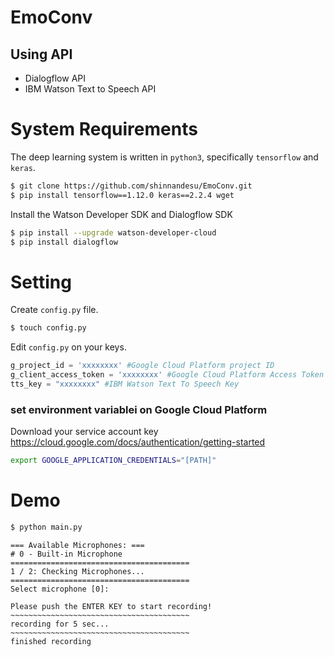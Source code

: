 # EmoConv
## Using API
- Dialogflow API
- IBM Watson Text to Speech API 

# System Requirements
The deep learning system is written in `python3`, specifically `tensorflow` and `keras`.


```bash
$ git clone https://github.com/shinnandesu/EmoConv.git
$ pip install tensorflow==1.12.0 keras==2.2.4 wget
```
Install the Watson Developer SDK and Dialogflow SDK

```bash
$ pip install --upgrade watson-developer-cloud
$ pip install dialogflow
```

# Setting
Create `config.py` file.
```bash
$ touch config.py
```
Edit `config.py` on your keys.
```python
g_project_id = 'xxxxxxxx' #Google Cloud Platform project ID 
g_client_access_token = 'xxxxxxxx' #Google Cloud Platform Access Token
tts_key = "xxxxxxxx" #IBM Watson Text To Speech Key
```

### set environment variablei on Google Cloud Platform
Download your service account key
https://cloud.google.com/docs/authentication/getting-started

```bash
export GOOGLE_APPLICATION_CREDENTIALS="[PATH]"
```

# Demo
```bash
$ python main.py 
```

```
=== Available Microphones: ===
# 0 - Built-in Microphone
========================================
1 / 2: Checking Microphones...
========================================
Select microphone [0]:
```

```
Please push the ENTER KEY to start recording!
~~~~~~~~~~~~~~~~~~~~~~~~~~~~~~~~~~~~~~~~
recording for 5 sec...
~~~~~~~~~~~~~~~~~~~~~~~~~~~~~~~~~~~~~~~~
finished recording
```
